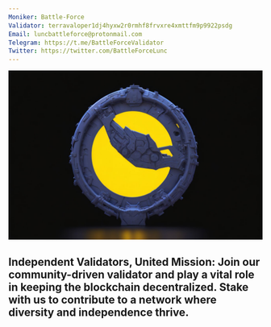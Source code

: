 ```yaml
---
Moniker: Battle-Force
Validator: terravaloper1dj4hyxw2r0rmhf8frvxre4xmttfm9p9922psdg
Email: luncbattleforce@protonmail.com
Telegram: https://t.me/BattleForceValidator
Twitter: https://twitter.com/BattleForceLunc
---
```


![battle-force](./logo.png)
## Independent Validators, United Mission: Join our community-driven validator and play a vital role in keeping the blockchain decentralized. Stake with us to contribute to a network where diversity and independence thrive.

